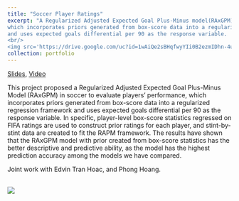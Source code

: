```yaml
---
title: "Soccer Player Ratings"
excerpt: "A Regularized Adjusted Expected Goal Plus-Minus model(RAxGPM) in soccer to evaluate players’ performance, 
which incorporates priors generated from box-score data into a regularized regression framework 
and uses expected goals differential per 90 as the response variable.
<br/>
<img src='https://drive.google.com/uc?id=1wAiQe2sBHqfwyYIi0B2ezmIDhn-4usFG'>"
collection: portfolio
---
```


[Slides](https://drive.google.com/file/d/1R9iWCXn9sNceUjuPB7djoWRzb7nYG0v-/view?usp=sharing),
[Video](https://stream.nyu.edu/media/A+RAPM+Model+for+Soccer+Player+Ratings/1_c9k3f0ma)

This project proposed a Regularized Adjusted Expected Goal Plus-Minus Model
(RAxGPM) in soccer to evaluate players’ performance, which incorporates priors generated from box-score data into a regularized regression framework and 
uses expected goals differential per 90 as the response variable. 
In specific, player-level box-score statistics regressed on FIFA ratings are used to construct prior ratings for each player, 
and stint-by-stint data are created to fit the RAPM framework. 
The results have shown that the RAxGPM model with prior created from box-score statistics has the better descriptive and predictive ability, 
as the model has the highest prediction accuracy among the models we have compared.

Joint work with Edvin Tran Hoac, and Phong Hoang.

<br/>
<img src='https://drive.google.com/uc?id=1wAiQe2sBHqfwyYIi0B2ezmIDhn-4usFG'>


